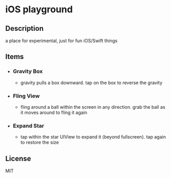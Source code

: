 # iOS playground

## Description

a place for experimental, just for fun iOS/Swift things

## Items

* ### Gravity Box

    * gravity pulls a box downward. tap on the box to reverse the gravity

* ### Fling View

    * fling around a ball within the screen in any direction. grab the ball as it moves around to fling it again

* ### Expand Star

    * tap within the star UIView to expand it (beyond fullscreen). tap again to restore the size
 
## License

MIT
